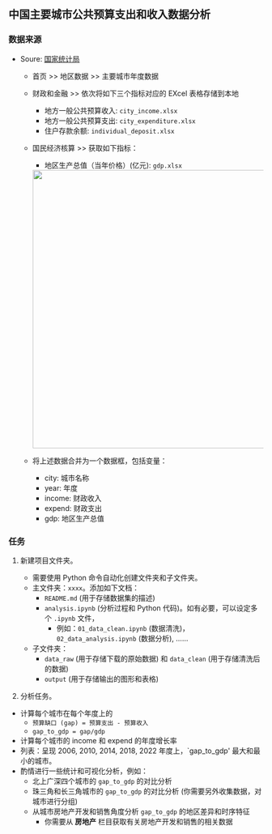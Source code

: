 ## 中国主要城市公共预算支出和收入数据分析

### 数据来源
- Soure: [国家统计局](https://data.stats.gov.cn/easyquery.htm?cn=E0105)
  - 首页 >> 地区数据 >> 主要城市年度数据
  - 财政和金融 >> 依次将如下三个指标对应的 EXcel 表格存储到本地
    - 地方一般公共预算收入: `city_income.xlsx`
    - 地方一般公共预算支出: `city_expenditure.xlsx`
    - 住户存款余额: `individual_deposit.xlsx`
  - 国民经济核算 >> 获取如下指标：
    - 地区生产总值（当年价格）(亿元): `gdp.xlsx`
  
    <img style="width: 550px" src="https://fig-lianxh.oss-cn-shenzhen.aliyuncs.com/20250520221111.png">

  - 将上述数据合并为一个数据框，包括变量：
    - city: 城市名称
    - year: 年度
    - income: 财政收入
    - expend: 财政支出
    - gdp: 地区生产总值

### 任务

1. 新建项目文件夹。
    - 需要使用 Python 命令自动化创建文件夹和子文件夹。
    - 主文件夹：`xxxx`。添加如下文档：
      - `README.md` (用于存储数据集的描述)
      - `analysis.ipynb` (分析过程和 Python 代码)。如有必要，可以设定多个 `.ipynb` 文件，
        - 例如：`01_data_clean.ipynb` (数据清洗)，`02_data_analysis.ipynb` (数据分析), ……
    - 子文件夹：
      - `data_raw` (用于存储下载的原始数据) 和 `data_clean` (用于存储清洗后的数据)
      - `output` (用于存储输出的图形和表格)

2. 分析任务。
  - 计算每个城市在每个年度上的
    - `预算缺口 (gap) = 预算支出 - 预算收入`
    - `gap_to_gdp = gap/gdp`
  - 计算每个城市的 income 和 expend 的年度增长率
  - 列表：呈现 2006, 2010, 2014, 2018, 2022 年度上，`gap_to_gdp' 最大和最小的城市。
  - 酌情进行一些统计和可视化分析，例如：
    - 北上广深四个城市的 `gap_to_gdp` 的对比分析
    - 珠三角和长三角城市的 `gap_to_gdp` 的对比分析 (你需要另外收集数据，对城市进行分组)
    - 从城市房地产开发和销售角度分析 `gap_to_gdp` 的地区差异和时序特征
      - 你需要从 **房地产** 栏目获取有关房地产开发和销售的相关数据